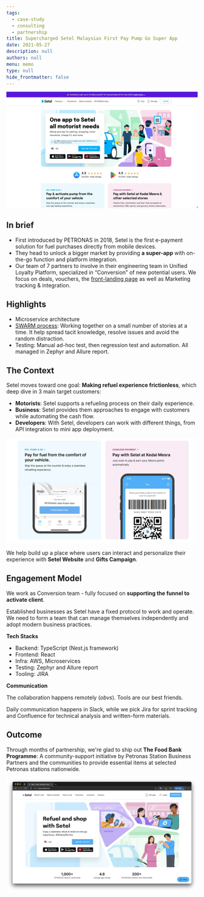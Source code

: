 ```yaml
---
tags: 
  - case-study
  - consulting
  - partnership
title: Supercharged Setel Malaysias First Pay Pump Go Super App
date: 2021-05-27
description: null
authors: null
menu: memo
type: null
hide_frontmatter: false
---
```

![](assets/supercharged-setel-malaysias-first-pay-pump-go-super-app_85caa8bdd0121608f33b230e54fe563d_md5.webp)

## In brief
* First introduced by PETRONAS in 2018, Setel is the first e-payment solution for fuel purchases directly from mobile devices.
* They head to unlock a bigger market by providing **a super-app** with on-the-go function and platform integration.
* Our team of 7 partners to involve in their engineering team in Unified Loyalty Platform, specialized in “Conversion” of new potential users. We focus on deals, vouchers, the [front-landing page](https://www.setel.com/) as well as Marketing tracking & integration.

## Highlights
* Microservice architecture
* [SWARM process](https://open.nytimes.com/scrum-swarm-sprint-how-to-take-the-agile-process-and-make-it-your-own-b6416793ff7e): Working together on a small number of stories at a time. It help spread tacit knowledge, resolve issues and avoid the random distraction.
* Testing: Manual ad-hoc test, then regression test and automation. All managed in Zephyr and Allure report.

## The Context
Setel moves toward one goal: **Making refuel experience frictionless**, which deep dive in 3 main target customers:

* **Motorists**: Setel supports a refueling process on their daily experience. 
* **Business**: Setel provides them approaches to engage with customers while automating the cash flow.
* **Developers**: With Setel, developers can work with different things, from API integration to mini app deployment. 

![](assets/supercharged-setel-malaysias-first-pay-pump-go-super-app_ccd01facaa7b07ae954700b20a360ad1_md5.webp)

We help build up a place where users can interact and personalize their experience with **Setel Website** and **Gifts Campaign**.

## Engagement Model
We work as Conversion team - fully focused on **supporting the funnel to activate client**.

Established businesses as Setel have a fixed protocol to work and operate. We need to form a team that can manage themselves independently and adopt modern business practices.

**Tech Stacks**

* Backend: TypeScript (Nest.js framework)
* Frontend: React
* Infra: AWS, Microservices
* Testing: Zephyr and Allure report
* Tooling: JIRA

**Communication**

The collaboration happens remotely (*obvs*). Tools are our best friends.

Daily communication happens in Slack, while we pick Jira for sprint tracking and Confluence for technical analysis and written-form materials.

## Outcome
Through months of partnership, we're glad to ship out **The Food Bank Programme**: A community-support initiative by Petronas Station Business Partners and the communities to provide essential items at selected Petronas stations nationwide. 

![](assets/supercharged-setel-malaysias-first-pay-pump-go-super-app_ac414946573baa1c8baa276992a535d4_md5.webp)